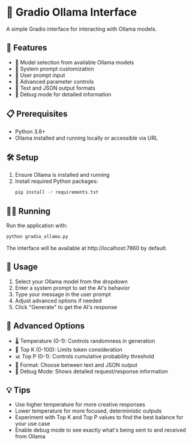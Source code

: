 # 🤖 Gradio Ollama Interface

A simple Gradio interface for interacting with Ollama models.

## 🚀 Features

- 🤖 Model selection from available Ollama models
- 💭 System prompt customization
- 💬 User prompt input
- 🎯 Advanced parameter controls
- 📝 Text and JSON output formats
- 🐛 Debug mode for detailed information

## 📋 Prerequisites

- Python 3.8+
- Ollama installed and running locally or accessible via URL

## 🛠️ Setup

1. Ensure Ollama is installed and running
2. Install required Python packages:
   ```bash
   pip install -r requirements.txt
   ```

## 🏃‍♂️ Running

Run the application with:
```bash
python gradio_ollama.py
```

The interface will be available at http://localhost:7860 by default.

## 🎯 Usage

1. Select your Ollama model from the dropdown
2. Enter a system prompt to set the AI's behavior
3. Type your message in the user prompt
4. Adjust advanced options if needed
5. Click "Generate" to get the AI's response

## 🔧 Advanced Options

- 🌡️ Temperature (0-1): Controls randomness in generation
- 🎲 Top K (0-100): Limits token consideration
- 📊 Top P (0-1): Controls cumulative probability threshold
- 📝 Format: Choose between text and JSON output
- 🐛 Debug Mode: Shows detailed request/response information

## 💡 Tips

- Use higher temperature for more creative responses
- Lower temperature for more focused, deterministic outputs
- Experiment with Top K and Top P values to find the best balance for your use case
- Enable debug mode to see exactly what's being sent to and received from Ollama
